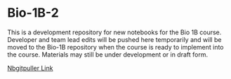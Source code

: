 # Bio-1B-2
This is a development repository for new notebooks for the Bio 1B course. Developer and team lead edits will be pushed here temporarily and will be moved to the Bio-1B repository when the course is ready to implement into the course. Materials may still be under development or in draft form.

[Nbgitpuller Link](https://datahub.berkeley.edu/hub/user-redirect/git-pull?repo=https%3A%2F%2Fgithub.com%2Fds-modules%2FBio-1B-2&urlpath=tree%2FBio-1B-2%2F)
